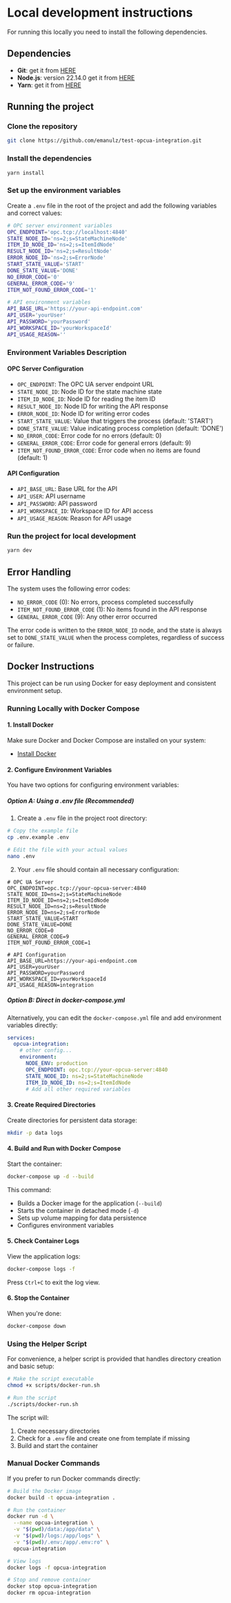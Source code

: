 # Local development instructions

For running this locally you need to install the following dependencies.

## Dependencies

- **Git**: get it from [HERE](https://git-scm.com/)
- **Node.js**: version 22.14.0 get it from [HERE](https://nodejs.org/es/download)
- **Yarn**: get it from [HERE](https://classic.yarnpkg.com/lang/en/docs/install/)

## Running the project

### Clone the repository

```bash
git clone https://github.com/emanulz/test-opcua-integration.git
```

### Install the dependencies

```bash
yarn install
```

### Set up the environment variables

Create a `.env` file in the root of the project and add the following variables and correct values:

```bash
# OPC server environment variables
OPC_ENDPOINT='opc.tcp://localhost:4840'
STATE_NODE_ID='ns=2;s=StateMachineNode'
ITEM_ID_NODE_ID='ns=2;s=ItemIdNode'
RESULT_NODE_ID='ns=2;s=ResultNode'
ERROR_NODE_ID='ns=2;s=ErrorNode'
START_STATE_VALUE='START'
DONE_STATE_VALUE='DONE'
NO_ERROR_CODE='0'
GENERAL_ERROR_CODE='9'
ITEM_NOT_FOUND_ERROR_CODE='1'

# API environment variables
API_BASE_URL='https://your-api-endpoint.com'
API_USER='yourUser'
API_PASSWORD='yourPassword'
API_WORKSPACE_ID='yourWorkspaceId'
API_USAGE_REASON=''
```

### Environment Variables Description

#### OPC Server Configuration

- `OPC_ENDPOINT`: The OPC UA server endpoint URL
- `STATE_NODE_ID`: Node ID for the state machine state
- `ITEM_ID_NODE_ID`: Node ID for reading the item ID
- `RESULT_NODE_ID`: Node ID for writing the API response
- `ERROR_NODE_ID`: Node ID for writing error codes
- `START_STATE_VALUE`: Value that triggers the process (default: 'START')
- `DONE_STATE_VALUE`: Value indicating process completion (default: 'DONE')
- `NO_ERROR_CODE`: Error code for no errors (default: 0)
- `GENERAL_ERROR_CODE`: Error code for general errors (default: 9)
- `ITEM_NOT_FOUND_ERROR_CODE`: Error code when no items are found (default: 1)

#### API Configuration

- `API_BASE_URL`: Base URL for the API
- `API_USER`: API username
- `API_PASSWORD`: API password
- `API_WORKSPACE_ID`: Workspace ID for API access
- `API_USAGE_REASON`: Reason for API usage

### Run the project for local development

```bash
yarn dev
```

## Error Handling

The system uses the following error codes:

- `NO_ERROR_CODE` (0): No errors, process completed successfully
- `ITEM_NOT_FOUND_ERROR_CODE` (1): No items found in the API response
- `GENERAL_ERROR_CODE` (9): Any other error occurred

The error code is written to the `ERROR_NODE_ID` node, and the state is always set to `DONE_STATE_VALUE` when the process completes, regardless of success or failure.

## Docker Instructions

This project can be run using Docker for easy deployment and consistent environment setup.

### Running Locally with Docker Compose

#### 1. Install Docker

Make sure Docker and Docker Compose are installed on your system:

- [Install Docker](https://docs.docker.com/get-docker/)

#### 2. Configure Environment Variables

You have two options for configuring environment variables:

##### Option A: Using a .env file (Recommended)

1. Create a `.env` file in the project root directory:

```bash
# Copy the example file
cp .env.example .env

# Edit the file with your actual values
nano .env
```

2. Your `.env` file should contain all necessary configuration:

```
# OPC UA Server
OPC_ENDPOINT=opc.tcp://your-opcua-server:4840
STATE_NODE_ID=ns=2;s=StateMachineNode
ITEM_ID_NODE_ID=ns=2;s=ItemIdNode
RESULT_NODE_ID=ns=2;s=ResultNode
ERROR_NODE_ID=ns=2;s=ErrorNode
START_STATE_VALUE=START
DONE_STATE_VALUE=DONE
NO_ERROR_CODE=0
GENERAL_ERROR_CODE=9
ITEM_NOT_FOUND_ERROR_CODE=1

# API Configuration
API_BASE_URL=https://your-api-endpoint.com
API_USER=yourUser
API_PASSWORD=yourPassword
API_WORKSPACE_ID=yourWorkspaceId
API_USAGE_REASON=integration
```

##### Option B: Direct in docker-compose.yml

Alternatively, you can edit the `docker-compose.yml` file and add environment variables directly:

```yaml
services:
  opcua-integration:
    # other config...
    environment:
      NODE_ENV: production
      OPC_ENDPOINT: opc.tcp://your-opcua-server:4840
      STATE_NODE_ID: ns=2;s=StateMachineNode
      ITEM_ID_NODE_ID: ns=2;s=ItemIdNode
      # Add all other required variables
```

#### 3. Create Required Directories

Create directories for persistent data storage:

```bash
mkdir -p data logs
```

#### 4. Build and Run with Docker Compose

Start the container:

```bash
docker-compose up -d --build
```

This command:

- Builds a Docker image for the application (`--build`)
- Starts the container in detached mode (`-d`)
- Sets up volume mapping for data persistence
- Configures environment variables

#### 5. Check Container Logs

View the application logs:

```bash
docker-compose logs -f
```

Press `Ctrl+C` to exit the log view.

#### 6. Stop the Container

When you're done:

```bash
docker-compose down
```

### Using the Helper Script

For convenience, a helper script is provided that handles directory creation and basic setup:

```bash
# Make the script executable
chmod +x scripts/docker-run.sh

# Run the script
./scripts/docker-run.sh
```

The script will:

1. Create necessary directories
2. Check for a `.env` file and create one from template if missing
3. Build and start the container

### Manual Docker Commands

If you prefer to run Docker commands directly:

```bash
# Build the Docker image
docker build -t opcua-integration .

# Run the container
docker run -d \
  --name opcua-integration \
  -v "$(pwd)/data:/app/data" \
  -v "$(pwd)/logs:/app/logs" \
  -v "$(pwd)/.env:/app/.env:ro" \
  opcua-integration

# View logs
docker logs -f opcua-integration

# Stop and remove container
docker stop opcua-integration
docker rm opcua-integration
```
